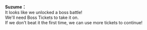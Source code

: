 # 

  
**Suzume：**  
It looks like we unlocked a boss battle!  
We'll need Boss Tickets to take it on.  
If we don't beat it the first time, we can use more tickets to continue!  

